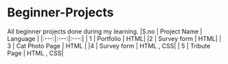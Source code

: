 # Beginner-Projects
All beginner projects done during my learning.
|S.no | Project Name | Language  |
|:---:|:---:|:---:|
| 1 | Portfolio | HTML|
|2 | Survey form | HTML|
| 3 | Cat Photo Page | HTML |
|4 | Survey form | HTML , CSS|
| 5 | Tribute Page | HTML , CSS|
